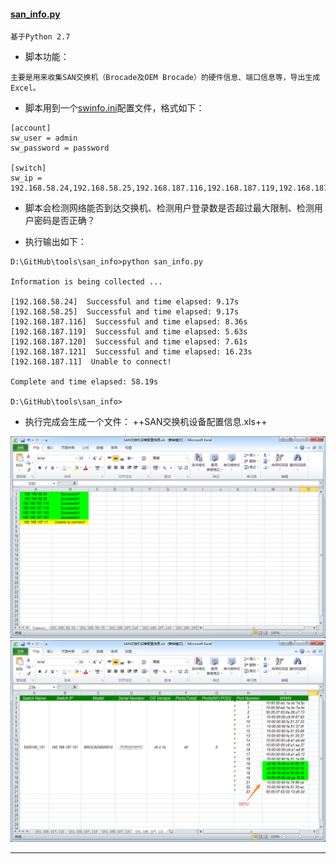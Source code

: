 ﻿#### **[san_info.py](https://github.com/dayerong/tools/blob/master/san_info/san_info.py)**

``` 
基于Python 2.7
```

- 脚本功能：

```
主要是用来收集SAN交换机（Brocade及OEM Brocade）的硬件信息、端口信息等，导出生成Excel。
```


- 脚本用到一个[swinfo.ini](https://github.com/dayerong/tools/blob/master/san_tool/swinfo.ini)配置文件，格式如下：

```
[account]
sw_user = admin
sw_password = password

[switch]
sw_ip = 192.168.58.24,192.168.58.25,192.168.187.116,192.168.187.119,192.168.187.120,192.168.187.121,192.168.187.11
```

- 脚本会检测网络能否到达交换机、检测用户登录数是否超过最大限制、检测用户密码是否正确？


- 执行输出如下：

```
D:\GitHub\tools\san_info>python san_info.py

Information is being collected ...

[192.168.58.24]  Successful and time elapsed: 9.17s
[192.168.58.25]  Successful and time elapsed: 9.17s
[192.168.187.116]  Successful and time elapsed: 8.36s
[192.168.187.119]  Successful and time elapsed: 5.63s
[192.168.187.120]  Successful and time elapsed: 7.61s
[192.168.187.121]  Successful and time elapsed: 16.23s
[192.168.187.11]  Unable to connect!

Complete and time elapsed: 58.19s

D:\GitHub\tools\san_info>
```

- 执行完成会生成一个文件： ++SAN交换机设备配置信息.xls++


![image](https://github.com/dayerong/tools/blob/master/san_info/san_info_1.png?raw=true)
![image](https://github.com/dayerong/tools/blob/master/san_info/san_info_2.png?raw=true)

---